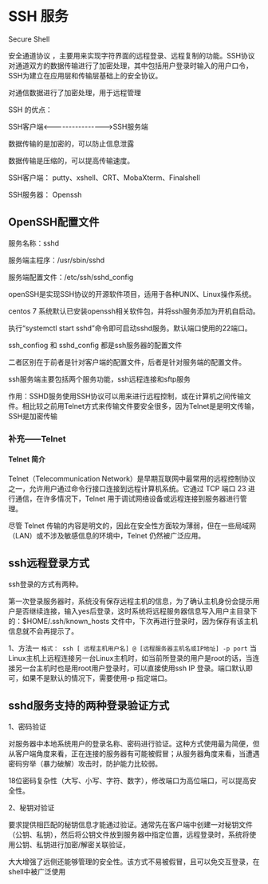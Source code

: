 # SSH 服务

Secure Shell

安全通道协议 ，主要用来实现字符界面的远程登录、远程复制的功能。SSH协议对通道双方的数据传输进行了加密处理，其中包括用户登录时输入的用户口令，SSH为建立在应用层和传输层基础上的安全协议。

对通信数据进行了加密处理，用于远程管理

SSH 的优点：

SSH客户端<---------------->SSH服务端

数据传输的是加密的，可以防止信息泄露

数据传输是压缩的，可以提高传输速度。

SSH客户端： putty、xshell、CRT、MobaXterm、Finalshell

SSH服务器： Openssh


## OpenSSH配置文件

服务名称：sshd

服务端主程序：/usr/sbin/sshd

服务端配置文件：/etc/ssh/sshd_config

openSSH是实现SSH协议的开源软件项目，适用于各种UNIX、Linux操作系统。

centos 7 系统默认已安装openssh相关软件包，并将ssh服务添加为开机自启动。

执行“systemctl start sshd”命令即可启动sshd服务。默认端口使用的22端口。

ssh_confiog 和 sshd_config 都是ssh服务器的配置文件

二者区别在于前者是针对客户端的配置文件，后者是针对服务端的配置文件。

ssh服务端主要包括两个服务功能，ssh远程连接和sftp服务

作用：SSHD服务使用SSH协议可以用来进行远程控制，或在计算机之间传输文件。相比较之前用Telnet方式来传输文件要安全很多，因为Telnet是是明文传输，SSH是加密传输

### 补充——Telnet

#### Telnet 简介

Telnet（Telecommunication Network）是早期互联网中最常用的远程控制协议之一，允许用户通过命令行接口连接到远程计算机系统。它通过 TCP 端口 23 进行通信，在许多情况下，Telnet 用于调试网络设备或远程连接到服务器进行管理。

尽管 Telnet 传输的内容是明文的，因此在安全性方面较为薄弱，但在一些局域网（LAN）或不涉及敏感信息的环境中，Telnet 仍然被广泛应用。

## ssh远程登录方式

ssh登录的方式有两种。

第一次登录服务器时，系统没有保存远程主机的信息，为了确认主机身份会提示用户是否继续连接，输入yes后登录，这时系统将远程服务器信息写入用户主目录下的：$HOME/.ssh/known_hosts 文件中，下次再进行登录时，因为保存有该主机信息就不会再提示了。

1、方法一
`格式： ssh [ 远程主机用户名] @ [远程服务器主机名或IP地址] -p port`
当Linux主机上远程连接另一台Linux主机时，如当前所登录的用户是root的话，当连接另一台主机时也是用root用户登录时，可以直接使用ssh IP 登录。端口默认即可，如果不是默认的情况下，需要使用-p 指定端口。

## sshd服务支持的两种登录验证方式

1、密码验证

对服务器中本地系统用户的登录名称、密码进行验证。这种方式使用最为简便，但从客户端角度来看，正在连接的服务器有可能被假冒；从服务器角度来看，当遭遇密码穷举（暴力破解）攻击时，防护能力比较弱。

18位密码复杂性（大写、小写、字符、数字），修改端口为高位端口，可以提高安全性。

2、秘钥对验证

要求提供相匹配的秘钥信息才能通过验证。通常先在客户端中创建一对秘钥文件（公钥、私钥），然后将公钥文件放到服务器中指定位置，远程登录时，系统将使用公钥、私钥进行加密/解密关联验证，

大大增强了远侧还能够管理的安全性。该方式不易被假冒，且可以免交互登录，在shell中被广泛使用
